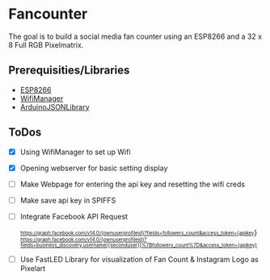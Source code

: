 # Fancounter

The goal is to build a social media fan counter using an ESP8266 and a 32 x 8 Full RGB Pixelmatrix.

## Prerequisities/Libraries

- [ESP8266](https://arduino.esp8266.com/stable/package_esp8266com_index.json)
- [WifiManager](https://github.com/tzapu/WiFiManager)
- [ArduinoJSONLibrary](https://github.com/bblanchon/ArduinoJson)


## ToDos

- [x] Using WifiManager to set up Wifi
- [x] Opening webserver for basic setting display
- [ ] Make Webpage for entering the api key and resetting the wifi creds
- [ ] Make save api key in SPIFFS
- [ ] Integrate Facebook API Request

   <sub><sup>https://graph.facebook.com/v14.0/{ownuserprofileid}?fields=followers_count&access_token={apikey</sub></sup>}
    <sub><sup>https://graph.facebook.com/v14.0/{ownuserprofileid}?fields=business_discovery.username({seconduser})%7Bfollowers_count%7D&access_token={apikey}</sub></sup>


- [ ] Use FastLED Library for visualization of Fan Count & Instagram Logo as Pixelart

